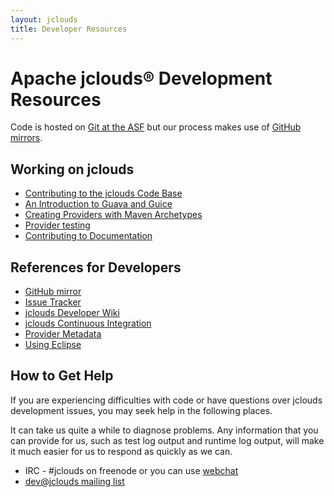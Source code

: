 ```yaml
---
layout: jclouds
title: Developer Resources
---
```


# Apache jclouds&reg; Development Resources

Code is hosted on [Git at the ASF](https://git-wip-us.apache.org/repos/asf?s=jclouds) but our process makes use of [GitHub mirrors](https://github.com/jclouds).  

## Working on jclouds
	
   *  [Contributing to the jclouds Code Base](/documentation/devguides/contributing-to-jclouds)
   *  [An Introduction to Guava and Guice](/documentation/devguides/guice-guava-primer)
   *  [Creating Providers with Maven Archetypes](/documentation/devguides/creating-providers-with-maven)
   *  [Provider testing](/documentation/devguides/provider-testing)
   *  [Contributing to Documentation](/documentation/devguides/contributing-to-documentation)

## References for Developers

   *  [GitHub mirror](https://github.com/jclouds)
   *  [Issue Tracker](https://issues.apache.org/jira/browse/JCLOUDS)
   *  [jclouds Developer Wiki](http://wiki.apache.org/jclouds/)
   *  [jclouds Continuous Integration](/documentation/devguides/continuous-integration)
   *  [Provider Metadata](/documentation/devguides/provider-metadata)
   *  [Using Eclipse](/documentation/devguides/using-eclipse)

## How to Get Help

If you are experiencing difficulties with code or have questions over jclouds development issues, you may seek help in the following places.

It can take us quite a while to diagnose problems.  Any information that you can provide for us, such as test log output and runtime log output, will make it 
much easier for us to respond as quickly as we can.

   *  IRC - #jclouds on freenode or you can use [webchat](http://webchat.freenode.net/?channels=#jclouds)
   *  [dev@jclouds mailing list](mailto:dev-subscribe@jclouds.incubator.apache.org)
